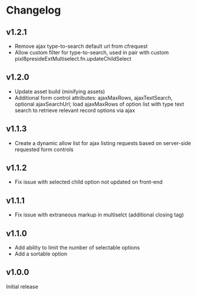 # Changelog

## v1.2.1

* Remove ajax type-to-search default url from cfrequest
* Allow custom filter for type-to-search, used in pair with custom pixl8presideExtMultiselect.fn.updateChildSelect

## v1.2.0

* Update asset build (minifying assets)
* Additional form control attributes: ajaxMaxRows, ajaxTextSearch, optional ajaxSearchUrl; load ajaxMaxRows of option list with type text search to retrieve relevant record options via ajax

## v1.1.3

* Create a dynamic allow list for ajax listing requests based on server-side requested form controls

## v1.1.2

* Fix issue with selected child option not updated on front-end

## v1.1.1

* Fix issue with extraneous markup in multiselct (additional closing tag)

## v1.1.0

* Add ability to limit the number of selectable options
* Add a sortable option

## v1.0.0

Initial release
